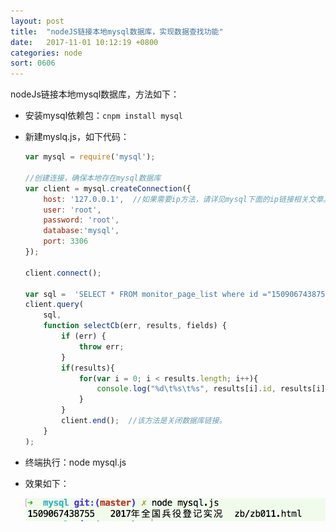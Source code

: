 ```yaml
---
layout: post
title:  "nodeJS链接本地mysql数据库，实现数据查找功能"
date:   2017-11-01 10:12:19 +0800
categories: node
sort: 0606
---
```


nodeJs链接本地mysql数据库，方法如下：

- 安装mysql依赖包：`cnpm install mysql`

- 新建myslq.js，如下代码：

  ```js
  var mysql = require('mysql');  
    
  //创建连接，确保本地存在mysql数据库
  var client = mysql.createConnection({  
      host: '127.0.0.1',  //如果需要ip方法，请详见mysql下面的ip链接相关文章。
      user: 'root',
      password: 'root',
      database:'mysql',
      port: 3306 
  });  

  client.connect();

  var sql =  'SELECT * FROM monitor_page_list where id ="1509067438755";';
  client.query(  
      sql, 
      function selectCb(err, results, fields) {  
          if (err) {  
              throw err;  
          }  
          if(results){
              for(var i = 0; i < results.length; i++){
                  console.log("%d\t%s\t%s", results[i].id, results[i].name, results[i].url);
              }
          }    
          client.end();  //该方法是关闭数据库链接。
      }  
  ); 
  ```

- 终端执行：node mysql.js

- 效果如下：

  ![效果图](/assets/node/0601.png)